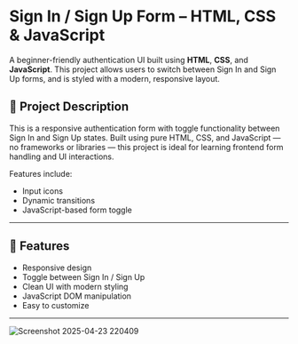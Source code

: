 # Sign In / Sign Up Form – HTML, CSS & JavaScript

A beginner-friendly authentication UI built using **HTML**, **CSS**, and **JavaScript**. This project allows users to switch between Sign In and Sign Up forms, and is styled with a modern, responsive layout.

## 📖 Project Description

This is a responsive authentication form with toggle functionality between Sign In and Sign Up states. Built using pure HTML, CSS, and JavaScript — no frameworks or libraries — this project is ideal for learning frontend form handling and UI interactions.

Features include:
- Input icons
- Dynamic transitions
- JavaScript-based form toggle

---

## 🚀 Features

- Responsive design
- Toggle between Sign In / Sign Up
- Clean UI with modern styling
- JavaScript DOM manipulation
- Easy to customize

---
![Screenshot 2025-04-23 220409](https://github.com/user-attachments/assets/bbb5288d-9aae-4242-873c-f0f41387cf38)


